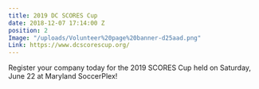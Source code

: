 ```yaml
---
title: 2019 DC SCORES Cup
date: 2018-12-07 17:14:00 Z
position: 2
Image: "/uploads/Volunteer%20page%20banner-d25aad.png"
Link: https://www.dcscorescup.org/
---
```


Register your company today for the 2019 SCORES Cup held on Saturday, June 22 at Maryland SoccerPlex!
